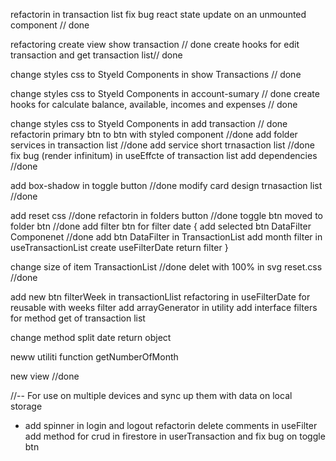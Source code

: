 refactorin in transaction list 
fix bug react state update on an unmounted component // done

refactoring create view show transaction // done
create hooks for edit transaction and get transaction list// done

change styles css to Styeld Components in show Transactions // done

change styles css to Styeld Components in account-sumary // done
create hooks for calculate balance, available, incomes and expenses // done

change styles css to Styeld Components in add transaction // done
refactorin primary btn to btn with styled component //done
add folder services in transaction list  //done
add service short trnasaction list //done
fix bug (render infinitum) in useEffcte of transaction list add dependencies //done

add box-shadow in toggle button //done
modify card design trnasaction list //done

add reset css //done
refactorin in folders button //done
toggle btn moved to folder btn //done
add filter btn for filter date {
  add selected btn DataFilter Componenet //done
  add btn DataFilter in TransactionList 
  add month filter in useTransactionList
  create useFilterDate return filter 
}

<!-- Refactoring Style -->
change size of item TransactionList  //done
delet with 100% in svg reset.css //done

<!-- New features -->
add new btn filterWeek in transactionLlist
refactoring in useFilterDate for reusable with weeks filter
add arrayGenerator in utility
add interface filters for method get of transaction list
<!-- Refactorin -->
change method split date return object

neww utiliti function getNumberOfMonth 


<!-- Add Login -->
new view //done

<!-- Add Cloud Firestore -->
//-- For use on multiple devices and sync up them with data on local storage

<!-- fix warning -->

* add spinner in login and logout
refactorin delete comments in useFilter
add method for crud in firestore in userTransaction and fix bug on toggle btn

